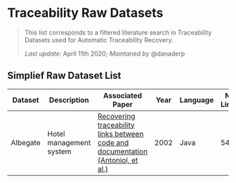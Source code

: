 # Traceability Raw Datasets

> This list corresponds to a filtered literature search in Traceability Datasets used for Automatic Traceability Recovery.
> 
> *Last update:* April 11th 2020; *Maintaned by* @danaderp

## Simplief Raw Dataset List

| Dataset | Description | Associated Paper | Year | Language | No Links |
| --- | --- | --- | --- | --- | --- |
| Albegate | Hotel management system | [Recovering traceability links between code and documentation (Antoniol, et al.)](https://ieeexplore.ieee.org/document/1041053) | 2002 | Java | 54 |